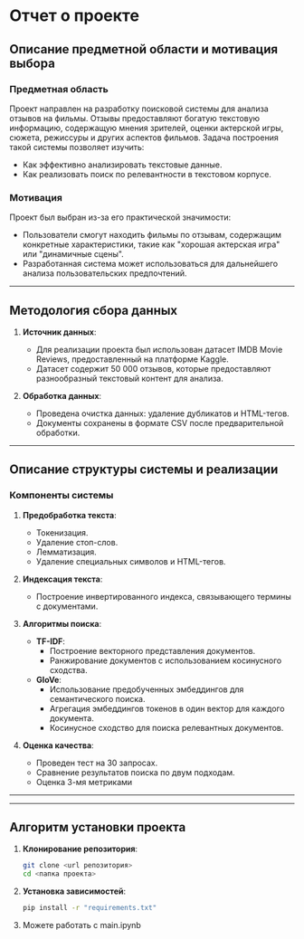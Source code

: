 # Отчет о проекте

## Описание предметной области и мотивация выбора

### Предметная область
Проект направлен на разработку поисковой системы для анализа отзывов на фильмы. Отзывы предоставляют богатую текстовую информацию, содержащую мнения зрителей, оценки актерской игры, сюжета, режиссуры и других аспектов фильмов. Задача построения такой системы позволяет изучить:
- Как эффективно анализировать текстовые данные.
- Как реализовать поиск по релевантности в текстовом корпусе.

### Мотивация
Проект был выбран из-за его практической значимости:
- Пользователи смогут находить фильмы по отзывам, содержащим конкретные характеристики, такие как "хорошая актерская игра" или "динамичные сцены".
- Разработанная система может использоваться для дальнейшего анализа пользовательских предпочтений.

---

## Методология сбора данных

1. **Источник данных**:
   - Для реализации проекта был использован датасет IMDB Movie Reviews, предоставленный на платформе Kaggle.
   - Датасет содержит 50 000 отзывов, которые предоставляют разнообразный текстовый контент для анализа.

2. **Обработка данных**:
   - Проведена очистка данных: удаление дубликатов и HTML-тегов.
   - Документы сохранены в формате CSV после предварительной обработки.

---

## Описание структуры системы и реализации

### Компоненты системы
1. **Предобработка текста**:
   - Токенизация.
   - Удаление стоп-слов.
   - Лемматизация.
   - Удаление специальных символов и HTML-тегов.

2. **Индексация текста**:
   - Построение инвертированного индекса, связывающего термины с документами.

3. **Алгоритмы поиска**:
   - **TF-IDF**:
     - Построение векторного представления документов.
     - Ранжирование документов с использованием косинусного сходства.
   - **GloVe**:
     - Использование предобученных эмбеддингов для семантического поиска.
     - Агрегация эмбеддингов токенов в один вектор для каждого документа.
     - Косинусное сходство для поиска релевантных документов.

4. **Оценка качества**:
   - Проведен тест на 30 запросах.
   - Сравнение результатов поиска по двум подходам.
   - Оценка 3-мя метриками

---

---

## Алгоритм установки проекта

1. **Клонирование репозитория**:
   ```bash
   git clone <url репозитория>
   cd <папка проекта>
   ```
2. **Установка зависимостей**:
   ```bash
   pip install -r "requirements.txt"
   ``` 
3. Можете работать с main.ipynb
